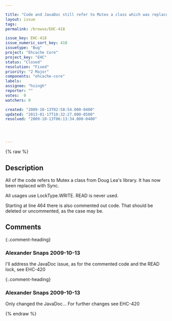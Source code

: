 ```yaml
---

title: "Code and JavaDoc still refer to Mutex a class which was replaced with Sync"
layout: issue
tags: 
permalink: /browse/EHC-418

issue_key: EHC-418
issue_numeric_sort_key: 418
issuetype: "Bug"
project: "Ehcache Core"
project_key: "EHC"
status: "Closed"
resolution: "Fixed"
priority: "2 Major"
components: "ehcache-core"
labels: 
assignee: "hsingh"
reporter: ""
votes:  0
watchers: 0

created: "2009-10-13T02:58:54.000-0400"
updated: "2013-01-17T18:32:27.000-0500"
resolved: "2009-10-13T06:13:34.000-0400"




---
```


{% raw %}

## Description

<div markdown="1" class="description">

All of the code refers to Mutex a class from Doug Lea's library. It has now been replaced with Sync.

All usages use LockType.WRITE. READ is never used.

Starting at line 464 there is also commented out code. That should be deleted or uncommented, as the case may be.

</div>

## Comments


{:.comment-heading}
### **Alexander Snaps** <span class="date">2009-10-13</span>

<div markdown="1" class="comment">

I'll address the JavaDoc issue, as for the commented code and the READ lock, see EHC-420

</div>


{:.comment-heading}
### **Alexander Snaps** <span class="date">2009-10-13</span>

<div markdown="1" class="comment">

Only changed the JavaDoc... For further changes see EHC-420

</div>



{% endraw %}
